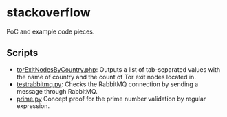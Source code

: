 # stackoverflow #
PoC and example code pieces.

## Scripts ##

* [torExitNodesByCountry.php](https://github.com/westial/stackoverflow/blob/master/scripts/torExitNodesByCountry.php): Outputs a list of tab-separated values with the name of country and the count of Tor exit nodes located in. 
* [testrabbitmq.py](https://github.com/westial/stackoverflow/blob/master/scripts/testrabbitmq.py): Checks the RabbitMQ connection by sending a message through RabbitMQ.
* [prime.py](https://github.com/westial/stackoverflow/blob/master/scripts/prime.py) Concept proof for the prime number validation by regular 
  expression.
